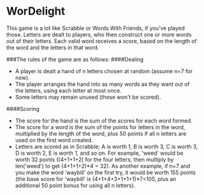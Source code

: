 # WorDelight
This game is a lot like Scrabble or Words With Friends, if you've played those. Letters are dealt to players, who then construct one or more words out of their letters. Each valid word receives a score, based on the length of the word and the letters in that word.

###The rules of the game are as follows:
####Dealing
- A player is dealt a hand of n letters chosen at random (assume n=7 for now).
- The player arranges the hand into as many words as they want out of the letters, using each letter at most once.
- Some letters may remain unused (these won't be scored).

####Scoring
- The score for the hand is the sum of the scores for each word formed.
- The score for a word is the sum of the points for letters in the word, multiplied by the length of the word, plus 50 points if all n letters are used on the first word created.
- Letters are scored as in Scrabble; A is worth 1, B is worth 3, C is worth 3, D is worth 2, E is worth 1, and so on. 
For example, 'weed' would be worth 32 points ((4+1+1+2) for the four letters, then multiply by len('weed') to get (4+1+1+2)*4 = 32).
As another example, if n=7 and you make the word 'waybill' on the first try, it would be worth 155 points (the base score for 'waybill' is (4+1+4+3+1+1+1)*7=105, plus an additional 50 point bonus for using all n letters).
